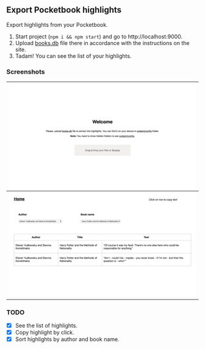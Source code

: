 ## Export Pocketbook highlights

Export highlights from your Pocketbook.

1. Start project (`npm i && npm start`) and go to http://localhost:9000.
2. Upload <u>books.db</u> file there in accordance with the instructions on the site.
3. Tadam! You can see the list of your highlights.

### Screenshots

| ![welcome page](./screenshots/welcome.png)  |
|---|
| ![list page](./screenshots/list.png)  |

### TODO

- [x] See the list of highlights.
- [x] Copy highlight by click.
- [x] Sort highlights by author and book name.
